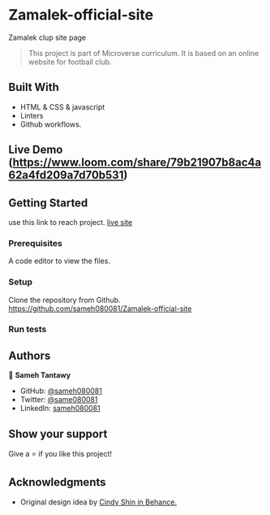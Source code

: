 # Zamalek-official-site

Zamalek clup site page

> This project is part of Microverse curriculum. It is based on an online website for football club.

## Built With

- HTML & CSS & javascript
- Linters
- Github workflows.

## Live Demo (https://www.loom.com/share/79b21907b8ac4a62a4fd209a7d70b531)

## Getting Started

use this link to reach project.
[live site](https://zamalek-official-site.github.io/)

### Prerequisites

A code editor to view the files.

### Setup

Clone the repository from Github.
https://github.com/sameh080081/Zamalek-official-site

### Run tests

## Authors

👤 **Sameh Tantawy**

- GitHub: [@sameh080081](https://github.com/sameh080081)
- Twitter: [@same080081](https://twitter.com/sameh080081)
- LinkedIn: [sameh080081](https://linkedin.com/in/sameh080081)

## Show your support

Give a ⭐️ if you like this project!

## Acknowledgments

- Original design idea by [Cindy Shin in Behance.](https://www.behance.net/adagio07)
